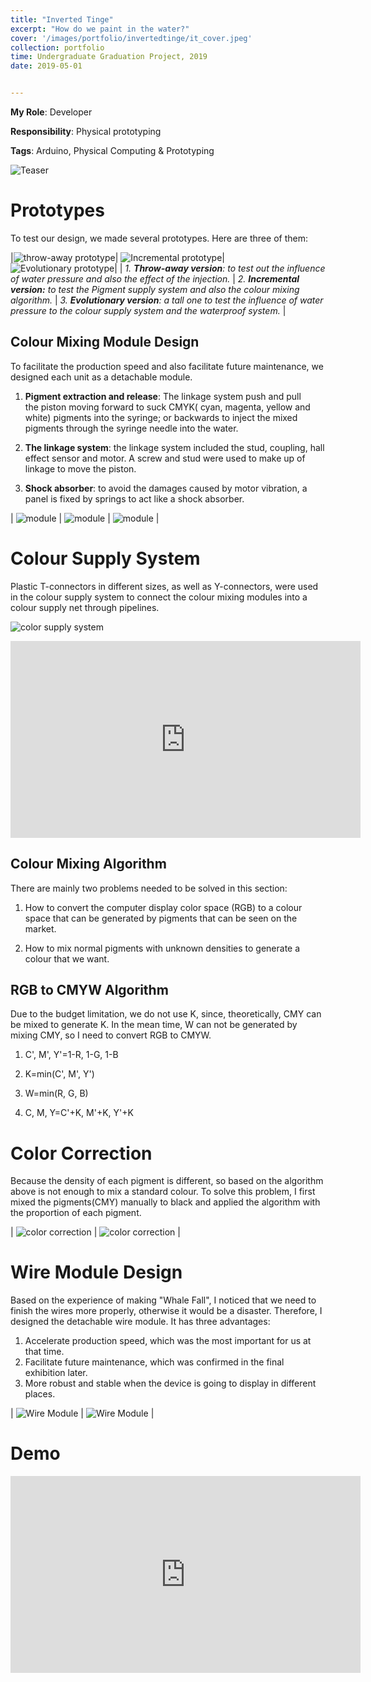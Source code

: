 ```yaml
---
title: "Inverted Tinge"
excerpt: "How do we paint in the water?"
cover: '/images/portfolio/invertedtinge/it_cover.jpeg'
collection: portfolio
time: Undergraduate Graduation Project, 2019
date: 2019-05-01


---
```

**My Role**: Developer

**Responsibility**: Physical prototyping

**Tags**: Arduino, Physical Computing & Prototyping

![Teaser](/images/portfolio/invertedtinge/it_teaser.jpeg)

# **Prototypes**

To test our design, we made several prototypes. Here are three of them:

|![throw-away prototype](/images/portfolio/invertedtinge/it_prototype1.png)| ![Incremental prototype](/images/portfolio/invertedtinge/it_prototype2.png)| ![Evolutionary prototype](/images/portfolio/invertedtinge/it_prototype3.png)|
| *1. **Throw-away version**: to test out the influence of water pressure and also the effect of the injection.* | *2. **Incremental version:** to test the Pigment supply system and also the colour mixing algorithm.* | *3. **Evolutionary version**: a tall one to test the influence of water pressure to the colour supply system and the waterproof system.* |

## **Colour Mixing Module Design**

To facilitate the production speed and also facilitate future maintenance, we designed each unit as a detachable module.

1. **Pigment extraction and release**: The linkage system push and pull the piston moving forward to suck CMYK( cyan, magenta, yellow and white) pigments into the syringe; or backwards to inject the mixed pigments through the syringe needle into the water.

2. **The linkage system**: the linkage system included the stud, coupling, hall effect sensor and motor. A screw and stud were used to make up of linkage to move the piston.

3. **Shock absorber**: to avoid the damages caused by motor vibration, a panel is fixed by springs to act like a shock absorber.

| ![module](/images/portfolio/invertedtinge/it_module1.png) | ![module](/images/portfolio/invertedtinge/it_module2.png) | ![module](/images/portfolio/invertedtinge/it_module3.png) |

# **Colour Supply System**

Plastic T-connectors in different sizes, as well as Y-connectors, were used in the colour supply system to connect the colour mixing modules into a colour supply net through pipelines.

![color supply system](/images/portfolio/invertedtinge/it_colorsupply1.png)

<iframe width="560" height="315" src="https://www.youtube.com/embed/7uOCZ9BqnfQ" title="YouTube video player" frameborder="0" allow="accelerometer; autoplay; clipboard-write; encrypted-media; gyroscope; picture-in-picture" allowfullscreen></iframe>

## **Colour Mixing Algorithm**

There are mainly two problems needed to be solved in this section:

1. How to convert the computer display color space (RGB) to a colour space that can be generated by pigments that can be seen on the market.

2. How to mix normal pigments with unknown densities to generate a colour that we want.

## **RGB to CMYW Algorithm**

Due to the budget limitation, we do not use K, since, theoretically, CMY can be mixed to generate K. In the mean time, W can not be generated by mixing CMY, so I need to convert RGB to CMYW.

1. C', M', Y'=1-R, 1-G, 1-B

2. K=min(C', M', Y')

3. W=min(R, G, B)

4. C, M, Y=C'+K, M'+K, Y'+K

# **Color Correction**

Because the density of each pigment is different, so based on the algorithm above is not enough to mix a standard colour. To solve this problem, I first mixed the pigments(CMY) manually to black and applied the algorithm with the proportion of each pigment.

| ![color correction](/images/portfolio/invertedtinge/it_color1.png) |  ![color correction](/images/portfolio/invertedtinge/it_color2.png)  |

# **Wire Module Design**

Based on the experience of making "Whale Fall", I noticed that we need to finish the wires more properly, otherwise it would be a disaster. Therefore, I designed the detachable wire module. It has three advantages:

1. Accelerate production speed, which was the most important for us at that time.
2. Facilitate future maintenance, which was confirmed in the final exhibition later.
3. More robust and stable when the device is going to display in different places.

| ![Wire Module](/images/portfolio/invertedtinge/it_wire1.png) |  ![Wire Module](/images/portfolio/invertedtinge/it_wire2.png)  |

# Demo
<iframe width="560" height="315" src="https://www.youtube.com/embed/wZ2kF5PmpBs" title="YouTube video player" frameborder="0" allow="accelerometer; autoplay; clipboard-write; encrypted-media; gyroscope; picture-in-picture" allowfullscreen></iframe>
